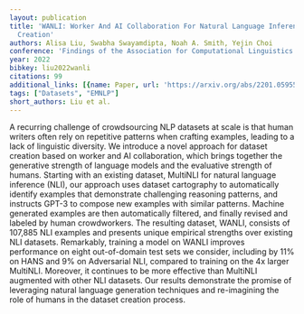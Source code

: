 ```yaml
---
layout: publication
title: 'WANLI: Worker And AI Collaboration For Natural Language Inference Dataset
  Creation'
authors: Alisa Liu, Swabha Swayamdipta, Noah A. Smith, Yejin Choi
conference: 'Findings of the Association for Computational Linguistics: EMNLP 2022'
year: 2022
bibkey: liu2022wanli
citations: 99
additional_links: [{name: Paper, url: 'https://arxiv.org/abs/2201.05955'}]
tags: ["Datasets", "EMNLP"]
short_authors: Liu et al.
---
```

A recurring challenge of crowdsourcing NLP datasets at scale is that human
writers often rely on repetitive patterns when crafting examples, leading to a
lack of linguistic diversity. We introduce a novel approach for dataset
creation based on worker and AI collaboration, which brings together the
generative strength of language models and the evaluative strength of humans.
Starting with an existing dataset, MultiNLI for natural language inference
(NLI), our approach uses dataset cartography to automatically identify examples
that demonstrate challenging reasoning patterns, and instructs GPT-3 to compose
new examples with similar patterns. Machine generated examples are then
automatically filtered, and finally revised and labeled by human crowdworkers.
The resulting dataset, WANLI, consists of 107,885 NLI examples and presents
unique empirical strengths over existing NLI datasets. Remarkably, training a
model on WANLI improves performance on eight out-of-domain test sets we
consider, including by 11% on HANS and 9% on Adversarial NLI, compared to
training on the 4x larger MultiNLI. Moreover, it continues to be more effective
than MultiNLI augmented with other NLI datasets. Our results demonstrate the
promise of leveraging natural language generation techniques and re-imagining
the role of humans in the dataset creation process.
